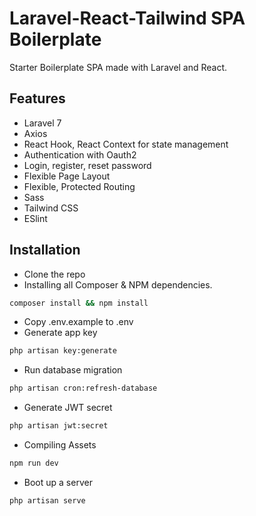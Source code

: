 # Laravel-React-Tailwind SPA Boilerplate

Starter Boilerplate SPA made with Laravel and React.

## Features

- Laravel 7
- Axios
- React Hook, React Context for state management
- Authentication with Oauth2
- Login, register, reset password
- Flexible Page Layout
- Flexible, Protected Routing
- Sass
- Tailwind CSS
- ESlint

## Installation

- Clone the repo
- Installing all Composer & NPM dependencies.

```bash
composer install && npm install
```

- Copy .env.example to .env
- Generate app key

```bash
php artisan key:generate
```

- Run database migration

```bash
php artisan cron:refresh-database
```

- Generate JWT secret

```bash
php artisan jwt:secret
```

- Compiling Assets

```bash
npm run dev
```

- Boot up a server

```bash
php artisan serve
```
